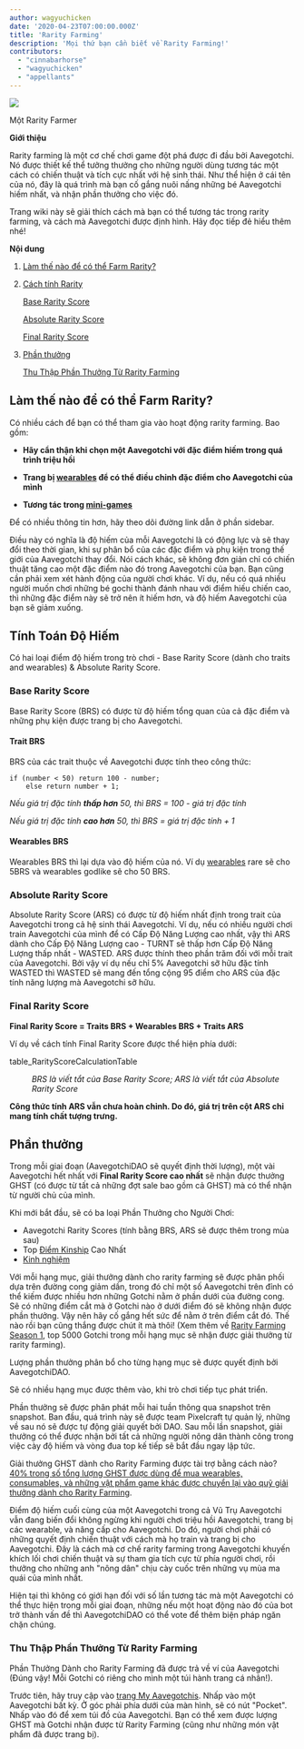 ```yaml
---
author: wagyuchicken
date: '2020-04-23T07:00:00.000Z'
title: 'Rarity Farming'
description: 'Mọi thứ bạn cần biết về Rarity Farming!'
contributors:
  - "cinnabarhorse"
  - "wagyuchicken"
  - "appellants"
---
```


<div class="headerImageContainer">
<img class="headerImage" src="/rarity-farming/rarity-farming.png">
<p class="headerImageText">Một Rarity Farmer</p>
</div>

**Giới thiệu**

Rarity farming là một cơ chế chơi game đột phá được đi đầu bởi Aavegotchi. Nó được thiết kế thể tưởng thưởng cho những người dùng tương tác một cách có chiến thuật và tích cực nhất với hệ sinh thái. Như thể hiện ở cái tên của nó, đây là quá trình mà bạn cố gắng nuôi nấng những bé Aavegotchi hiếm nhất, và nhận phần thưởng cho việc đó.

Trang wiki này sẽ giải thích cách mà bạn có thể tương tác trong rarity farming, và cách mà Aavegotchi được định hình. Hãy đọc tiếp đẻ hiểu thêm nhé!

<div class="contentsBox">

**Nội dung**

<ol>
<li><a href=#how-do-i-rarity-farm->Làm thế nào để có thể Farm Rarity?</a></p>
<li><a href=#calculating-rarity>Cách tính Rarity</a></li>
<p><a href=#base-rarity-score>Base Rarity Score</a></p>
<p><a href=#absolute-rarity-score>Absolute Rarity Score</a></p>
<p><a href=#final-rarity-score>Final Rarity Score</a></p>
<li><a href=#rewards>Phần thưởng</a></li>
<p><a href=#collecting-rarity-farming-rewards>Thu Thập Phần Thưởng Từ Rarity Farming</a></p>
</ol>

</div>

## **Làm thế nào để có thể Farm Rarity?**
Có nhiều cách để bạn có thể tham gia vào hoạt động rarity farming. Bao gồm:

* **Hãy cẩn thận khi chọn một Aavegotchi với đặc điểm hiếm trong quá trình triệu hồi**

* **Trang bị [wearables](/wearables) để có thể điều chỉnh đặc điểm cho Aavegotchi của mình**

* **Tương tác trong [mini-games](/minigames)**

Để có nhiều thông tin hơn, hãy theo dõi đường link dẫn ở phần sidebar.

Điều này có nghĩa là độ hiếm của mỗi Aavegotchi là có động lực và sẽ thay đổi theo thời gian, khi sự phân bổ của các đặc điểm và phụ kiện trong thế giới của Aavegotchi thay đổi. Nói cách khác, sẽ không đơn giản chỉ có chiến thuật tăng cao một đặc điểm nào đó trong Aavegotchi của bạn. Bạn cũng cần phải xem xét hành động của người chơi khác. Ví dụ, nếu có quá nhiều người muốn chơi những bé gochi thành đánh nhau với điểm hiếu chiến cao, thì những đặc điểm này sẽ trở nên ít hiếm hơn, và độ hiếm Aavegotchi của bạn sẽ giảm xuống.

## **Tính Toán Độ Hiếm**

Có hai loại điểm độ hiếm trong trò chơi - Base Rarity Score (dành cho traits and wearables) & Absolute Rarity Score.

### Base Rarity Score

Base Rarity Score (BRS) có được từ độ hiếm tổng quan của cả đặc điểm và những phụ kiện được trang bị cho Aavegotchi.

#### Trait BRS

BRS của các trait thuộc về Aavegotchi được tính theo công thức:

```
if (number < 50) return 100 - number;
    else return number + 1;
```

*Nếu giá trị đặc tính **thấp hơn** 50, thì BRS = 100 - giá trị đặc tính*

*Nếu giá trị đặc tính **cao hơn** 50, thì BRS = giá trị đặc tính + 1*

#### Wearables BRS

Wearables BRS thì lại dựa vào độ hiếm của nó. Ví dụ [wearables](https://wiki.aavegotchi.com/en/wearables) rare sẽ cho 5BRS và wearables godlike sẽ cho 50 BRS.

### Absolute Rarity Score

Absolute Rarity Score (ARS) có được từ độ hiếm nhất định trong trait của Aavegotchi trong cả hệ sinh thái Aavegotchi. Ví dụ, nếu có nhiều người chơi train Aavegotchi của mình để có Cấp Độ Năng Lượng cao nhất, vậy thì ARS dành cho Cấp Độ Năng Lượng cao - TURNT sẽ thấp hơn Cấp Độ Năng Lượng thấp nhất - WASTED. ARS được thính theo phần trăm đối với mỗi trait của Aavegotchi. Bởi vậy ví dụ nếu chỉ 5% Aavegotchi sỡ hữu đặc tính WASTED thì WASTED sẽ mang đến tổng cộng 95 điểm cho ARS của đặc tính năng lượng mà Aavegotchi sỡ hữu.

### Final Rarity Score

<b>Final Rarity Score = Traits BRS + Wearables BRS + Traits ARS</b>

Ví dụ về cách tính Final Rarity Score được thể hiện phía dưới:

table_RarityScoreCalculationTable
<p style="margin-left: 2.8em"><i>BRS là viết tắt của Base Rarity Score; ARS là viết tắt của Absolute Rarity Score</i></p>

**Công thức tính ARS vẫn chưa hoàn chỉnh. Do đó, giá trị trên cột ARS chỉ mang tính chất tượng trưng.**

## Phần thưởng

Trong mỗi giai đoạn (AavegotchiDAO sẽ quyết định thời lượng), một vài Aavegotchi hết nhất với <b>Final Rarity Score cao nhất</b> sẽ nhận được thưởng GHST (có được từ tất cả những đợt sale bao gồm cả GHST) mà có thể nhận từ người chủ của mình.

Khi mới bắt đầu, sẽ có ba loại Phần Thưởng cho Người Chơi:
* Aavegotchi Rarity Scores (tính bằng BRS, ARS sẽ được thêm trong mùa sau)
* Top [Điểm Kinship](/traits#kinship) Cao Nhất
* [Kinh nghiệm](/traits#experience)

Với mỗi hạng mục, giải thưởng dành cho rarity farming sẽ được phân phối dựa trên đường cong giảm dần, trong đó chỉ một số Aavegotchi trên đỉnh có thể kiếm được nhiều hơn những Gotchi nằm ở phần dưới của đường cong. Sẽ có những điểm cắt mà ở Gotchi nào ở dưới điểm đó sẽ không nhận được phần thưởng. Vậy nên hãy cố gắng hết sức để nằm ở trên điểm cắt đó. Thế nào rồi bạn cũng thắng được chút ít mà thôi! (Xem thêm về [Rarity Farming Season 1](https://aavegotchi.medium.com/aavegotchi-rarity-farming-season-1-rewards-finalized-2db81e9f66e8), top 5000 Gotchi trong mỗi hạng mục sẽ nhận được giải thưởng từ rarity farming).

Lượng phần thưởng phân bổ cho từng hạng mục sẽ được quyết định bởi AavegotchiDAO.

Sẽ có nhiều hạng mục được thêm vào, khi trò chơi tiếp tục phát triển.

Phần thưởng sẽ được phân phát mỗi hai tuần thông qua snapshot trên snapshot. Ban đầu, quá trình này sẽ được team Pixelcraft tự quản lý, những về sau nó sẽ được tự động giải quyết bởi DAO. Sau mỗi lần snapshot, giải thưởng có thể được nhận bởi tất cả những người nông dân thành công trong việc cày độ hiếm và vòng đua top kế tiếp sẽ bắt đầu ngay lập tức.

Giải thưởng GHST dành cho Rarity Farming được tài trợ bằng cách nào? [40% trong số tổng lượng GHST được dùng để mua wearables, consumables, và những vật phẩm game khác được chuyển lại vào quỹ giải thưởng dành cho Rarity Farming](https://aavegotchi.medium.com/rarity-farming-has-arrived-heres-how-to-play-1f1d3342dbc8).

Điểm độ hiếm cuối cùng của một Aavegotchi trong cả Vũ Trụ Aavegotchi vẫn đang biến đổi không ngừng khi người chơi triệu hồi Aavegotchi, trang bị các wearable, và nâng cấp cho Aavegotchi. Do đó, người chơi phải có những quyết định chiến thuật với cách mà họ train và trang bị cho Aavegotchi. Đây là cách mà cơ chế rarity farming trong Aavegotchi khuyến khích lối chơi chiến thuật và sự tham gia tích cực từ phía người chơi, rồi thưởng cho những anh "nông dân" chịu cày cuốc trên những vụ mùa ma quái của mình nhất.

Hiện tại thì không có giới hạn đối với số lần tương tác mà một Aavegotchi có thể thực hiện trong mỗi giai đoạn, những nếu một hoạt động nào đó của bot trở thành vấn đề thì AavegotchiDAO có thể vote để thêm biện pháp ngăn chặn chúng.

### Thu Thập Phần Thưởng Từ Rarity Farming

Phần Thưởng Dành cho Rarity Farming đã được trả về ví của Aavegotchi (Đúng vậy! Mỗi Gotchi có riêng cho mình một túi hành trang cá nhân!).

Trước tiên, hãy truy cập vào [trang My Aavegotchis](https://aavegotchi.com/aavegotchis). Nhấp vào một Aavegotchi bất kỳ. Ở góc phải phía dưới của màn hình, sẽ có nút "Pocket". Nhấp vào đó để xem túi đồ của Aavegotchi. Bạn có thể xem được lượng GHST mà Gotchi nhận được từ Rarity Farming (cũng như những món vật phẩm đã được trang bị).